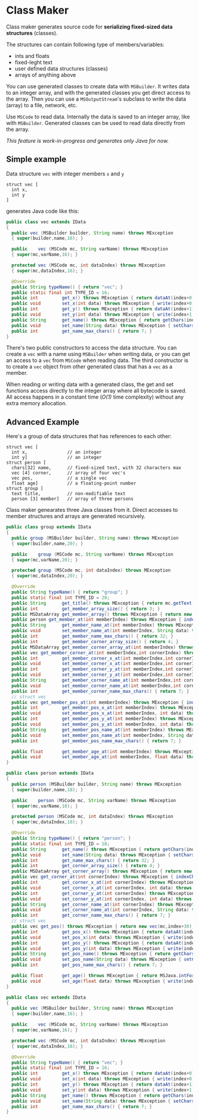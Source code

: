 # Class Maker

Class maker generates source code for **serializing fixed-sized data structures** (classes).

The structures can contain following type of members/variables:
 * ints and floats
 * fixed-leght text
 * user defined data structures (classes)
 * arrays of anything above

You can use generated classes to create data with `MSBuilder`.
It writes data to an integer array, and with the generated classes you get direct access to the array.
Then you can use a `MSOutputStream`'s subclass to write the data (array) to a file, network, etc.

Use `MSCode` to read data. Internally the data is saved to an integer array, like with `MSBuilder`.
Generated classes can be used to read data directly from the array.

_This feature is work-in-progress and generates only Java for now._

## Simple example

Data structure `vec` with integer members `x` and `y`

```
struct vec [
  int x,
  int y
]
```

generates Java code like this:

```java
public class vec extends IData
{
  public vec (MSBuilder builder, String name) throws MException
  { super(builder,name,16); }

  public    vec (MSCode mc, String varName) throws MException
  { super(mc,varName,16); }

  protected vec (MSCode mc, int dataIndex) throws MException
  { super(mc,dataIndex,16); }

  @Override
  public String typeName() { return "vec"; }
  public static final int TYPE_ID = 16;
  public int         get_x() throws MException { return dataAt(index+0); }
  public void        set_x(int data) throws MException { write(index+0, data); }
  public int         get_y() throws MException { return dataAt(index+1); }
  public void        set_y(int data) throws MException { write(index+1, data); }
  public String      get_name() throws MException { return getChars(index+2); }
  public void        set_name(String data) throws MException { setChars(index+2, data, 7); }
  public int         get_name_max_chars() { return 7; }
}
```

There's two public constructors to access the data structure.
You can create a `vec` with a name using `MSBuilder` when writing data, or
you can get an access to a `vec` from `MSCode` when reading data.
The third constructor is to create a `vec` object from other generated class that has a `vec` as a member.

When reading or writing data with a generated class, the get and set functions access directly to the integer array where all bytecode is saved.
All access happens in a constant time (_O(1)_ time complexity) without any extra memory allocation.

## Advanced Example

Here's a group of data structures that has references to each other:

```
struct vec [
  int x,               // an integer
  int y]               // an integer
struct person [  
  chars[32] name,      // fixed-sized text, with 32 characters max
  vec [4] corner,      // array of four vec's
  vec pos,             // a single vec
  float age]           // a floating-point number
struct group [  
  text title,          // non-modifiable text
  person [3] member]   // array of three persons
```

Class maker genearates three Java classes from it. Direct accesses to member structures and arrays are generated recursively.

```java
public class group extends IData
{
  public group (MSBuilder builder, String name) throws MException
  { super(builder,name,20); }

  public    group (MSCode mc, String varName) throws MException
  { super(mc,varName,20); }

  protected group (MSCode mc, int dataIndex) throws MException
  { super(mc,dataIndex,20); }

  @Override
  public String typeName() { return "group"; }
  public static final int TYPE_ID = 20;
  public String      get_title() throws MException { return mc.getText(dataAt(index+0)); }
  public int         get_member_array_size() { return 3; }
  public MSDataArray get_member_array() throws MException { return new MSDataArray(mm,1,index+1); }
  public person get_member_at(int memberIndex) throws MException { indexCheck(memberIndex,3); return new person(mc,index+1); }
  public String      get_member_name_at(int memberIndex) throws MException { indexCheck(memberIndex,3); return getChars(index+1+(memberIndex*36)); }
  public void        set_member_name_at(int memberIndex, String data) throws MException { indexCheck(memberIndex,3); setChars(index+1+(memberIndex*36), data, 32); }
  public int         get_member_name_max_chars() { return 32; }
  public int         get_member_corner_array_size() { return 4; }
  public MSDataArray get_member_corner_array_at(int memberIndex) throws MException { indexCheck(memberIndex,3); return new MSDataArray(mm,1,index+11+(memberIndex*36)); }
  public vec get_member_corner_at(int memberIndex,int cornerIndex) throws MException { indexCheck(memberIndex,3); indexCheck(cornerIndex,4); return new vec(mc,index+11); }
  public int         get_member_corner_x_at(int memberIndex,int cornerIndex) throws MException { indexCheck(memberIndex,3); indexCheck(cornerIndex,4); return dataAt(index+11+(memberIndex*36+cornerIndex*5)); }
  public void        set_member_corner_x_at(int memberIndex,int cornerIndex, int data) throws MException { indexCheck(memberIndex,3); indexCheck(cornerIndex,4); write(index+11+(memberIndex*36+cornerIndex*5), data); }
  public int         get_member_corner_y_at(int memberIndex,int cornerIndex) throws MException { indexCheck(memberIndex,3); indexCheck(cornerIndex,4); return dataAt(index+12+(memberIndex*36+cornerIndex*5)); }
  public void        set_member_corner_y_at(int memberIndex,int cornerIndex, int data) throws MException { indexCheck(memberIndex,3); indexCheck(cornerIndex,4); write(index+12+(memberIndex*36+cornerIndex*5), data); }
  public String      get_member_corner_name_at(int memberIndex,int cornerIndex) throws MException { indexCheck(memberIndex,3); indexCheck(cornerIndex,4); return getChars(index+13+(memberIndex*36+cornerIndex*5)); }
  public void        set_member_corner_name_at(int memberIndex,int cornerIndex, String data) throws MException { indexCheck(memberIndex,3); indexCheck(cornerIndex,4); setChars(index+13+(memberIndex*36+cornerIndex*5), data, 7); }
  public int         get_member_corner_name_max_chars() { return 7; }
  // struct vec
  public vec get_member_pos_at(int memberIndex) throws MException { indexCheck(memberIndex,3); return new vec(mc,index+31+(memberIndex*36)); }
  public int         get_member_pos_x_at(int memberIndex) throws MException { indexCheck(memberIndex,3); return dataAt(index+31+(memberIndex*36)); }
  public void        set_member_pos_x_at(int memberIndex, int data) throws MException { indexCheck(memberIndex,3); write(index+31+(memberIndex*36), data); }
  public int         get_member_pos_y_at(int memberIndex) throws MException { indexCheck(memberIndex,3); return dataAt(index+32+(memberIndex*36)); }
  public void        set_member_pos_y_at(int memberIndex, int data) throws MException { indexCheck(memberIndex,3); write(index+32+(memberIndex*36), data); }
  public String      get_member_pos_name_at(int memberIndex) throws MException { indexCheck(memberIndex,3); return getChars(index+33+(memberIndex*36)); }
  public void        set_member_pos_name_at(int memberIndex, String data) throws MException { indexCheck(memberIndex,3); setChars(index+33+(memberIndex*36), data, 7); }
  public int         get_member_pos_name_max_chars() { return 7; }

  public float       get_member_age_at(int memberIndex) throws MException { indexCheck(memberIndex,3); return MSJava.intFormatToFloat(dataAt(index+36+(memberIndex*36))); }
  public void        set_member_age_at(int memberIndex, float data) throws MException { indexCheck(memberIndex,3); write(index+36+(memberIndex*36), MSJava.floatToIntFormat(data)); }
}
```

```java
public class person extends IData
{
  public person (MSBuilder builder, String name) throws MException
  { super(builder,name,18); }

  public    person (MSCode mc, String varName) throws MException
  { super(mc,varName,18); }

  protected person (MSCode mc, int dataIndex) throws MException
  { super(mc,dataIndex,18); }

  @Override
  public String typeName() { return "person"; }
  public static final int TYPE_ID = 18;
  public String      get_name() throws MException { return getChars(index+0); }
  public void        set_name(String data) throws MException { setChars(index+0, data, 32); }
  public int         get_name_max_chars() { return 32; }
  public int         get_corner_array_size() { return 4; }
  public MSDataArray get_corner_array() throws MException { return new MSDataArray(mm,1,index+10); }
  public vec get_corner_at(int cornerIndex) throws MException { indexCheck(cornerIndex,4); return new vec(mc,index+10); }
  public int         get_corner_x_at(int cornerIndex) throws MException { indexCheck(cornerIndex,4); return dataAt(index+10+(cornerIndex*5)); }
  public void        set_corner_x_at(int cornerIndex, int data) throws MException { indexCheck(cornerIndex,4); write(index+10+(cornerIndex*5), data); }
  public int         get_corner_y_at(int cornerIndex) throws MException { indexCheck(cornerIndex,4); return dataAt(index+11+(cornerIndex*5)); }
  public void        set_corner_y_at(int cornerIndex, int data) throws MException { indexCheck(cornerIndex,4); write(index+11+(cornerIndex*5), data); }
  public String      get_corner_name_at(int cornerIndex) throws MException { indexCheck(cornerIndex,4); return getChars(index+12+(cornerIndex*5)); }
  public void        set_corner_name_at(int cornerIndex, String data) throws MException { indexCheck(cornerIndex,4); setChars(index+12+(cornerIndex*5), data, 7); }
  public int         get_corner_name_max_chars() { return 7; }
  // struct vec
  public vec get_pos() throws MException { return new vec(mc,index+30); }
  public int         get_pos_x() throws MException { return dataAt(index+30); }
  public void        set_pos_x(int data) throws MException { write(index+30, data); }
  public int         get_pos_y() throws MException { return dataAt(index+31); }
  public void        set_pos_y(int data) throws MException { write(index+31, data); }
  public String      get_pos_name() throws MException { return getChars(index+32); }
  public void        set_pos_name(String data) throws MException { setChars(index+32, data, 7); }
  public int         get_pos_name_max_chars() { return 7; }

  public float       get_age() throws MException { return MSJava.intFormatToFloat(dataAt(index+35)); }
  public void        set_age(float data) throws MException { write(index+35, MSJava.floatToIntFormat(data)); }
}
```

```java
public class vec extends IData
{
  public vec (MSBuilder builder, String name) throws MException
  { super(builder,name,16); }

  public    vec (MSCode mc, String varName) throws MException
  { super(mc,varName,16); }

  protected vec (MSCode mc, int dataIndex) throws MException
  { super(mc,dataIndex,16); }

  @Override
  public String typeName() { return "vec"; }
  public static final int TYPE_ID = 16;
  public int         get_x() throws MException { return dataAt(index+0); }
  public void        set_x(int data) throws MException { write(index+0, data); }
  public int         get_y() throws MException { return dataAt(index+1); }
  public void        set_y(int data) throws MException { write(index+1, data); }
  public String      get_name() throws MException { return getChars(index+2); }
  public void        set_name(String data) throws MException { setChars(index+2, data, 7); }
  public int         get_name_max_chars() { return 7; }
}
```
